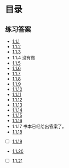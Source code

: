 # 目录

## 练习答案
* [1.1.1](./1.1.1.GiveTheValue/main.go)
* [1.1.2](./1.1.2.GiveTheTypeAndValue/main.go)
* [1.1.3](./1.1.3.Check3ints/main.go)
* 1.1.4 没有做
* [1.1.5](./1.1.5.DoubleCheck/main.go)
* [1.1.6](./1.1.6.PrintWhat/main.go)
* [1.1.7](./1.1.7.PrintValue/main.go)
* [1.1.8](./1.1.8.PrintChar/main.go)
* [1.1.9](./1.1.9.IntToBinaryString/main.go)
* [1.1.10](./1.1.10.WhatsWrong/main.go)
* [1.1.11](./1.1.11.Print2Darray/main.go)
* [1.1.12](./1.1.12.PrintWhat/main.go)
* [1.1.13](./1.1.13.Transposition/main.go)
* [1.1.14](./1.1.14.lg/main.go)
* [1.1.15](./1.1.15.histogram/main.go)
* [1.1.16](./1.1.16.exR1/main.go)
* 1.1.17 书本已经给出答案了。
* [1.1.18](./1.1.18.mystery/main.go)
* [ ] [1.1.19](./1.1.19.Fibonacci/main.go)
* [1.1.20](./1.1.20.ln/main.go)
* [ ] [1.1.21](./1.1.21.ScanAndPrint/main.go)